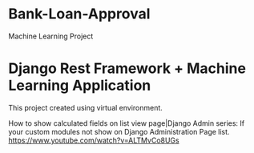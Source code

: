# Bank-Loan-Approval
Machine Learning Project


# Django Rest Framework + Machine Learning Application

This project created using virtual environment.

How to show calculated fields on list view page|Django Admin series: If your custom modules not show on Django Administration Page list.
https://www.youtube.com/watch?v=ALTMvCo8UGs

